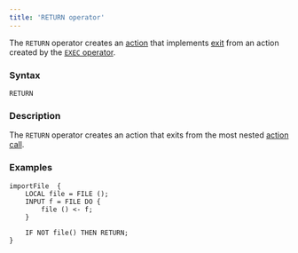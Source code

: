 ```yaml
---
title: 'RETURN operator'
---
```


The `RETURN` operator creates an [action](Actions.md) that implements [exit](Exit_RETURN.md) from an action created by the [`EXEC` operator](Call_EXEC.md).

### Syntax

```
RETURN
```

### Description

The `RETURN` operator creates an action that exits from the most nested [action call](Call_EXEC.md). 

### Examples

```lsf
importFile  {
    LOCAL file = FILE ();
    INPUT f = FILE DO {
        file () <- f;
    }

    IF NOT file() THEN RETURN;
}
```
